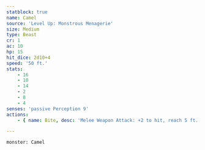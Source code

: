 ```yaml
---
statblock: true
name: Camel
source: 'Level Up: Monstrous Menagerie'
size: Medium
type: Beast
cr: 1
ac: 10
hp: 15
hit_dice: 2d10+4
speed: '50 ft.'
stats:
    - 16
    - 10
    - 14
    - 2
    - 8
    - 4
senses: 'passive Perception 9'
actions:
    - { name: Bite, desc: 'Melee Weapon Attack: +2 to hit, reach 5 ft., one target. Hit: 2 (1d4) bludgeoning damage.' }

---
```

```statblock
monster: Camel
```
